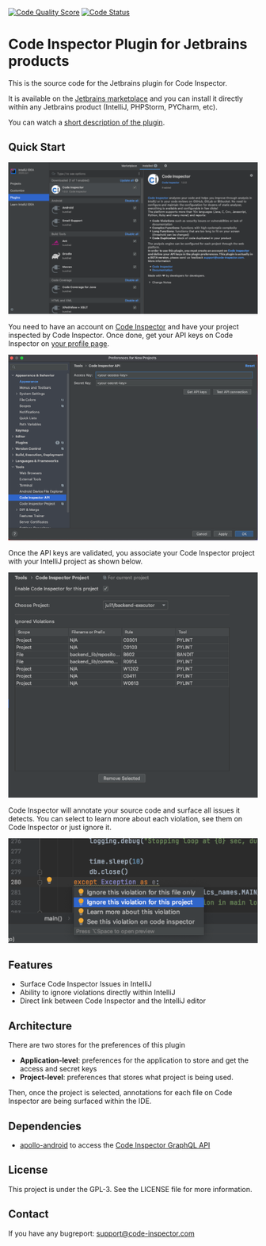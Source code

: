 [![Code Quality Score](https://www.code-inspector.com/project/20239/score/svg)](https://frontend.code-inspector.com/public/project/20239/intellij-plugin/dashboard)
[![Code Status](https://www.code-inspector.com/project/20239/status/svg)](https://frontend.code-inspector.com/public/project/20239/intellij-plugin/dashboard)

# Code Inspector Plugin for Jetbrains products

This is the source code for the Jetbrains plugin for Code Inspector.

It is available on the [Jetbrains marketplace](https://plugins.jetbrains.com/plugin/16341-code-inspector) 
and you can install it directly within any Jetbrains product (IntelliJ, PHPStorm, PYCharm, etc).

You can watch a [short description of the plugin](https://www.youtube.com/watch?v=ecGhMpynHXQ).


## Quick Start

![Code Inspector IntelliJ plugin](src/main/resources/imgs/plugin-description.png "Code Inspector PlugIn")

You need to have an account on [Code Inspector](https://www.code-inspector.com) and have your project
inspected by Code Inspector. Once done, get your API keys on Code Inspector on 
[your profile page](https://frontend.code-inspector.com/account/profile). 


![API keys configuration](src/main/resources/imgs/api-keys.png)

Once the API keys are validated, you associate your Code Inspector project with your IntelliJ project as shown
below.

![Project Configuration](src/main/resources/imgs/project-preferences.png)

Code Inspector will annotate your source code and surface all issues it detects. You can select to learn more
about each violation, see them on Code Inspector or just ignore it.

![Action Available](src/main/resources/imgs/actions-available.png)


## Features

 * Surface Code Inspector Issues in IntelliJ
 * Ability to ignore violations directly within IntelliJ
 * Direct link between Code Inspector and the IntelliJ editor

## Architecture

There are two stores for the preferences of this plugin

 * **Application-level**: preferences for the application to store and get the access and secret keys
 * **Project-level**: preferences that stores what project is being used.

Then, once the project is selected, annotations for each file on Code Inspector
are being surfaced within the IDE.

## Dependencies

 * [apollo-android](https://github.com/apollographql/apollo-android) 
   to access the [Code Inspector GraphQL API](https://doc.code-inspector.com/docs/api/)

## License

This project is under the GPL-3. See the LICENSE file for more information.

## Contact

If you have any bugreport: support@code-inspector.com